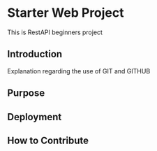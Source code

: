 # Starter Web Project
This is RestAPI beginners project
## Introduction
Explanation regarding the use of GIT and GITHUB
## Purpose

## Deployment

## How to Contribute